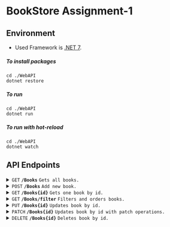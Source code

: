 # BookStore Assignment-1

## Environment

- Used Framework is [.NET 7](https://github.com/dotnet).

##### To install packages
```console
cd ./WebAPI
dotnet restore 
```

##### To run
```console
cd ./WebAPI
dotnet run 
```

##### To run with hot-reload
```console
cd ./WebAPI
dotnet watch 
```

## API Endpoints

<details>
 <summary>
 <code>GET</code> 
 <code><b>/Books</b></code> 
 <code>Gets all books.</code>
</summary>

##### Parameters
None
##### Responses
| http code     | content-type                      | response                                                            |
|---------------|-----------------------------------|---------------------------------------------------------------------|
| `200`         | `application/json;charset=UTF-8`  | Array of books.                                                     |
---
</details>

<details>
 <summary>
 <code>POST</code> 
 <code><b>/Books</b></code> 
 <code>Add new book.</code>
</summary>

##### Parameters
None
##### Request Body
```json
{
    "title": "string",
    "genreId": 1,
    "pageCount": 0,
    "publishDate": "2023-01-29T20:36:53.302Z"
}
```
##### Responses
| http code     | content-type                      | response                                                            |
|---------------|-----------------------------------|---------------------------------------------------------------------|
| `200`         |                                   |                                                                     |
| `400`         | `text/plain;charset=UTF-8`        | Book is already exists.                                             |
---
</details>

<details>
 <summary>
 <code>GET</code> 
 <code><b>/Books{id}</b></code> 
 <code>Gets one book by id.</code>
</summary>

##### Parameters
| name   |  type      | data type      | description                                          |
|--------|------------|----------------|------------------------------------------------------|
|  `id`  |  required  | integer($int32)| Book unique id number                                |
##### Responses
| http code     | content-type                      | response                                                            |
|---------------|-----------------------------------|---------------------------------------------------------------------|
| `200`         | `application/json;charset=UTF-8`  | Book.                                                               |
| `400`         | `text/plain;charset=UTF-8`        | Book is not exists.                                                 |
---
</details>

<details>
 <summary>
 <code>GET</code> 
 <code><b>/Books/filter</b></code> 
 <code>Filters and orders books.</code>
</summary>

##### Parameters
| name            |  type      | data type         | description                                          |
|-----------------|------------|-------------------|------------------------------------------------------|
|`Title`          |  optional  | string            | Book title.                                          |
|`MinPageCount`   |  optional  | integer($int32)   | Book minimum page count.                             |
|`MaxPageCount`   |  optional  | integer($int32)   | Book maximum page count.                             |
|`PublishDateFrom`|  optional  | string($date-time)| Book publish date start.                             |
|`PublishDateTo`  |  optional  | string($date-time)| Book publish date end.                               |
|`OrderBy`        |  optional  | string            | Orders filtered books.                               |
##### Responses
| http code     | content-type                      | response                                                            |
|---------------|-----------------------------------|---------------------------------------------------------------------|
| `200`         |                                   |                                                                     |
| `400`         | `text/plain;charset=UTF-8`        | Book is not exists.                                                 |
---
</details>

<details>
 <summary>
 <code>PUT</code> 
 <code><b>/Books{id}</b></code> 
 <code>Updates book by id.</code>
</summary>

##### Parameters
 | name   |  type      | data type      | description                                          |
 |--------|------------|----------------|------------------------------------------------------|
 |  `id`  |  required  | integer($int32)| Book unique id number                                |
##### Request Body
```json
{
    "title": "string",
    "genreId": 1,
    "pageCount": 0,
    "publishDate": "2023-01-29T20:36:53.302Z"
}
```
##### Responses
| http code     | content-type                      | response                                                            |
|---------------|-----------------------------------|---------------------------------------------------------------------|
| `200`         |                                   |                                                                     |
| `400`         | `text/plain;charset=UTF-8`        | Book is not exists.                                                 |
---
</details>

<details>
 <summary>
 <code>PATCH</code> 
 <code><b>/Books{id}</b></code> 
 <code>Updates book by id with patch operations.</code>
</summary>

##### Parameters
| name   |  type      | data type      | description                                          |
|--------|------------|----------------|------------------------------------------------------|
|  `id`  |  required  | integer($int32)| Book unique id number                                |
##### Request Body
```json
[
    {
        "path": "/Title",
        "op": "replace",
        "value": "NewTitle"
    },
]
```
##### Responses
| http code     | content-type                      | response                                                            |
|---------------|-----------------------------------|---------------------------------------------------------------------|
| `200`         |                                   |                                                                     |
| `400`         | `text/plain;charset=UTF-8`        | Book is not exists.                                                 |
---
</details>

<details>
 <summary>
 <code>DELETE</code> 
 <code><b>/Books{id}</b></code> 
 <code>Deletes book by id.</code>
</summary>

##### Parameters
| name   |  type      | data type      | description                                          |
|--------|------------|----------------|------------------------------------------------------|
|  `id`  |  required  | integer($int32)| Book unique id number                                |
##### Responses
| http code     | content-type                      | response                                                            |
|---------------|-----------------------------------|---------------------------------------------------------------------|
| `200`         |                                   |                                                                     |
| `400`         | `text/plain;charset=UTF-8`        | Book is not exists.                                                 |
---
</details>